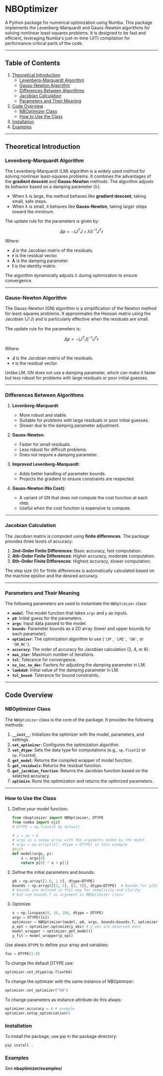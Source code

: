 # NBOptimizer

A Python package for numerical optimization using Numba. This package implements the Levenberg-Marquardt and Gauss-Newton algorithms for solving nonlinear least-squares problems. It is designed to be fast and efficient, leveraging Numba's just-in-time (JIT) compilation for performance-critical parts of the code.

---

## Table of Contents
1. [Theoretical Introduction](#theoretical-introduction)
   - [Levenberg-Marquardt Algorithm](#levenberg-marquardt-algorithm)
   - [Gauss-Newton Algorithm](#gauss-newton-algorithm)
   - [Differences Between Algorithms](#differences-between-algorithms)
   - [Jacobian Calculation](#jacobian-calculation)
   - [Parameters and Their Meaning](#parameters-and-their-meaning)
2. [Code Overview](#code-overview)
   - [NBOptimizer Class](#nboptimizer-class)
   - [How to Use the Class](#how-to-use-the-class)
3. [Installation](#installation)
4. [Examples](#examples)

---

## Theoretical Introduction

### Levenberg-Marquardt Algorithm
The Levenberg-Marquardt (LM) algorithm is a widely used method for solving nonlinear least-squares problems. It combines the advantages of the **gradient descent** and **Gauss-Newton** methods. The algorithm adjusts its behavior based on a damping parameter (λ):

- When λ is large, the method behaves like **gradient descent**, taking small, safe steps.
- When λ is small, it behaves like **Gauss-Newton**, taking larger steps toward the minimum.

The update rule for the parameters is given by:

$$
\Delta p = -(J^T J + \lambda I)^{-1} J^T r
$$

Where:
- **J** is the Jacobian matrix of the residuals.
- **r** is the residual vector.
- **λ** is the damping parameter.
- **I** is the identity matrix.

The algorithm dynamically adjusts λ during optimization to ensure convergence.

---

### Gauss-Newton Algorithm
The Gauss-Newton (GN) algorithm is a simplification of the Newton method for least-squares problems. It approximates the Hessian matrix using the Jacobian (JᵀJ) and is particularly effective when the residuals are small.

The update rule for the parameters is:

$$
\Delta p = -(J^T J)^{-1} J^T r
$$

Where:
- **J** is the Jacobian matrix of the residuals.
- **r** is the residual vector.

Unlike LM, GN does not use a damping parameter, which can make it faster but less robust for problems with large residuals or poor initial guesses.

---

### Differences Between Algorithms
1. **Levenberg-Marquardt**:
   - More robust and stable.
   - Suitable for problems with large residuals or poor initial guesses.
   - Slower due to the damping parameter adjustment.

2. **Gauss-Newton**:
   - Faster for small residuals.
   - Less robust for difficult problems.
   - Does not require a damping parameter.

3. **Improved Levenberg-Marquardt**:
   - Adds better handling of parameter bounds.
   - Projects the gradient to ensure constraints are respected.

4. **Gauss-Newton (No Cost)**:
   - A variant of GN that does not compute the cost function at each step.
   - Useful when the cost function is expensive to compute.

---

### Jacobian Calculation
The Jacobian matrix is computed using **finite differences**. The package provides three levels of accuracy:
1. **2nd-Order Finite Differences**: Basic accuracy, fast computation.
2. **4th-Order Finite Differences**: Higher accuracy, moderate computation.
3. **6th-Order Finite Differences**: Highest accuracy, slower computation.

The step size (h) for finite differences is automatically calculated based on the machine epsilon and the desired accuracy.

---

### Parameters and Their Meaning
The following parameters are used to instantiate the `NBOptimizer` class:
- **`model`**: The model function that takes `args` and `p` as inputs.
- **`p0`**: Initial guess for the parameters.
- **`args`**: Input data passed to the model.
- **`bounds`**: Parameter bounds as a 2D array (lower and upper bounds for each parameter).
- **`optimizer`**: The optimization algorithm to use (`'LM'`, `'LMI'`, `'GN'`, or `'GN_NC'`).
- **`accuracy`**: The order of accuracy for Jacobian calculation (2, 4, or 6).
- **`max_iter`**: Maximum number of iterations.
- **`tol`**: Tolerance for convergence.
- **`nu_inc`**, **`nu_dec`**: Factors for adjusting the damping parameter in LM.
- **`lambda0`**: Initial value of the damping parameter in LM.
- **`tol_bound`**: Tolerance for bound constraints.

---

## Code Overview

### NBOptimizer Class
The `NBOptimizer` class is the core of the package. It provides the following methods:
1. **`__init__`**: Initializes the optimizer with the model, parameters, and settings.
2. **`set_optimizer`**: Configures the optimization algorithm.
3. **`set_dtype`**: Sets the data type for computations (e.g., `np.float32` or `np.float64`).
4. **`get_model`**: Returns the compiled wrapper of model function.
5. **`get_residuals`**: Returns the residual function.
6. **`get_jacobian_function`**: Returns the Jacobian function based on the selected accuracy.
7. **`optimize`**: Runs the optimization and returns the optimized parameters.

---

### How to Use the Class
1. Define your model function:
   ```python
   from nboptimizer import NBOptimizer, DTYPE
   from numba import njit
   # DTYPE = np.float32 by default

   # y = ax + b
   # args is a numpy array with the arguments neded by the model
   # args = np.array([x], dtype = DTYPE) in this example
   @njit
   def model(args, p):
       x = args[0]
       return p[0] * x + p[1]
   ```

2. Define the initial parameters and bounds:
   ```python
   p0 = np.array([1.0, 1.0], dtype=DTYPE)
   bounds = np.array([[2, 3], [3, 5]], dtype=DTYPE)  # Bounds for p[0] and p[1]
   # bounds are defined in this way for semplicity and clarity
   # but use bounds.T as argument in NBOptimizer class
   ```

3. Optimize:
   ```python
   x = np.linspace(0, 10, 100, dtype = DTYPE)
   args = DTYPE([x])
   optimizer = NBOptimizer(model, p0, args, bounds=bounds.T, optimizer='LMI', accuracy=2)
   p_opt = optimizer.optimize(y_obs) # y_obs are observed data
   model_wrapper = optimizer.get_model()
   y_fit = model_wrapper(p_opt)
   ```
Use alwais `DTYPE` to define your array and variables:
```python
foo = DTYPE(1.0)
```
To change the default DTYPE use:
```python
optimizer.set_dtype(np.float64)
```
To change the optimizer with the same instance of NBOptimizer:
```python
optimizer.set_optimizer("GN")
```
To change parameters as instance attribute do this alwais:
```python
optimizer.accuracy = 4 # example
optimizer.setup_optimization()
```

### Installation
To install the package, use pip in the package directory:
   ```bash
   pip install .
   ```
### Examples
See **nboptimizer/examples/**
